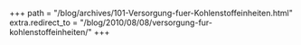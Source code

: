 +++
path = "/blog/archives/101-Versorgung-fuer-Kohlenstoffeinheiten.html"
extra.redirect_to = "/blog/2010/08/08/versorgung-fur-kohlenstoffeinheiten/"
+++
